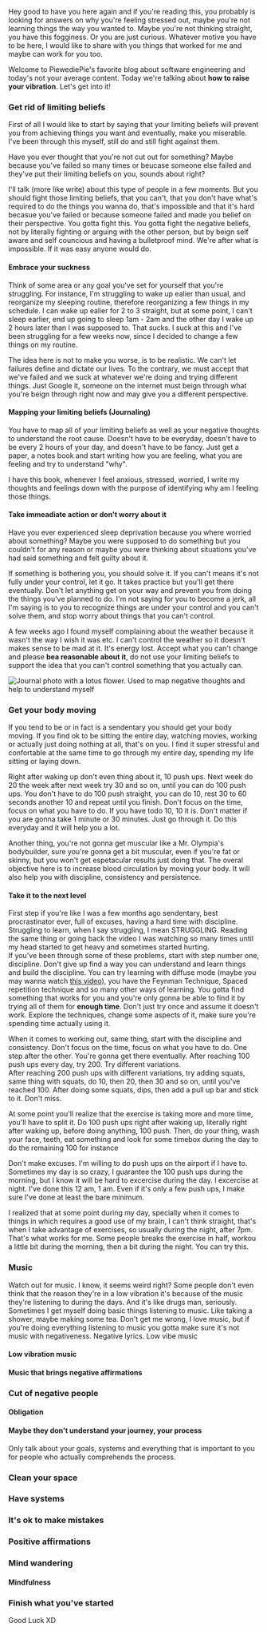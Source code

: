 <div style="text-align: left;">
    <p>
        Hey good to have you here again and if you're reading this,
        you probably is looking for answers on why you're feeling stressed out,
        maybe you're not learning things the way you wanted to.
        Maybe you're not thinking straight, you have this fogginess.
        Or you are just curious. Whatever motive you have to be here, I would like
        to share with you things that worked for me and maybe can work for you too.
    </p>
    <p>
        Welcome to PiewediePie's favorite blog about software engineering and today's not
        your average content. Today we're talking about <b>how to raise your vibration</b>.
        Let's get into it!
    </p>
    <h3>Get rid of limiting beliefs</h3>
    <p>
        First of all I would like to start by saying that your limiting beliefs
        will prevent you from achieving things you want and eventually,
        make you miserable. I've been through this myself, still do and
        still fight against them.
    </p>
    <p>
        Have you ever thought that you're not cut out for something? Maybe
        because you've failed so many times or beucase someone else failed
        and they've put their limiting beliefs on you, sounds about right?
    </p>
    <p>
        I'll talk (more like write) about this type of people
        in a few moments. But you should fight those limiting beliefs,
        that you can't, that you don't have what's required to do the things
        you wanna do, that's impossible and that it's hard becasue you've failed or
        because someone failed and made you belief on their perspective.
        You gotta fight this. You gotta fight the negative beliefs, not
        by literally fighting or arguing with the other person, but by beign self
        aware and self councious and having a bulletproof mind.
        We're after what is impossible. If it was easy anyone would do. 
    </p>
    <h4>Embrace your suckness</h4>
    <p>
        Think of some area or any goal you've set for yourself that you're struggling.
        For instance, I'm struggling to wake up ealier than usual, and reorganize my
        sleeping routine, therefore reorganizing a few things in my schedule. I can wake
        up ealier for 2 to 3 straight, but at some point, I can't sleep earlier,
        end up going to sleep 1am - 2am and the other day I wake up 2 hours later
        than I was supposed to. That sucks. I suck at this and I've been struggling for
        a few weeks now, since I decided to change a few things on my routine. 
    </p>
    <p>
        The idea here is not to make you worse, is to be realistic. We can't let
        failures define and dictate our lives. To the contrary, we must accept that
        we've failed and we suck at whatever we're doing and trying different things.
        Just Google it, someone on the internet must beign through what you're beign
        through right now and may give you a different perspective.
    </p>
    <h4>Mapping your limiting beliefs (Journaling)</h4>
    <p>
        You have to map all of your limiting beliefs as well as your negative thoughts
        to understand the root cause. Doesn't have to be everyday, doesn't have to be
        every 2 hours of your day, and doesn't have to be fancy. Just get a paper, a notes
        book and start writing how you are feeling, what you are feeling and try to
        understand "why".
    </p>
    <p>
        I have this book, whenever I feel anxious, stressed, worried, I write my thoughts and
        feelings down with the purpose of identifying why am I feeling those things.
    </p>
    <h4>Take immeadiate action or don't worry about it</h4>
    <p>
        Have you ever experienced sleep deprivation because you where worried about
        something? Maybe you were supposed to do something but you couldn't for
        any reason or maybe you were thinking about situations you've had said
        something and felt guilty about it.
    </p>
    <p>
        If something is bothering you, you should solve it. If you can't means it's not fully
        under your control, let it go. It takes practice but you'll get there eventually.
        Don't let anything get on your way and prevent you from doing the things you've planned
        to do. I'm not saying for you to become a jerk, all I'm saying is to you to
        recognize things are under your control and you can't solve them, and stop worry
        about things that you can't control.
    </p>
    <p>
        A few weeks ago I found myself complaining about the weather because it wasn't
        the way I wish it was etc. I can't control the weather so it doesn't
        makes sense to be mad at it. It's energy lost. Accept what you can't change and
        please <b>bea reasonable about it</b>, do not use your limiting beliefs
        to support the idea that you can't control something that you actually can.
    </p>
    <img class="post-img" src="#" alt="Journal photo with a lotus flower. Used to map negative thoughts and help to understand myself">
    <h3>Get your body moving</h3>
    <p>
        If you tend to be or in fact is a sendentary you should get your body moving.
        If you find ok to be sitting the entire day, watching movies, working or actually just doing
        nothing at all, that's on you. I find it super stressful and confortable at the same
        time to go through my entire day, spending my life sitting or laying down.
    </p>
    <p>
        Right after waking up don't even thing about it, 10 push ups. Next week do 20 the
        week after next week try 30 and so on, until you can do 100 push ups.
        You don't have to do 100 push straight, you can do 10, rest 30 to 60 seconds another 10
        and repeat until you finish. Don't focus on the time, focus on what you have to do.
        If you have todo 10, 10 it is. Don't matter if you are gonna take 1 minute or 30 minutes. Just
        go through it. Do this everyday and it will help you a lot.
    </p>
    <p>
        Another thing, you're not gonna get muscular like a Mr. Olympia's bodybuilder,
        sure you're gonna get a bit muscular, even if you're fat or skinny, but
        you won't get espetacular results just doing that. The overal objective here
        is to increase blood circulation by moving your body. It will also help you with
        discipline, consistency and persistence. 
    </p>
    <h4>Take it to the next level</h4>
    <p>
        First step if you're like I was a few months ago sendentary, best procrastinator
        ever, full of excuses, having a hard time with discipline. Struggling to learn,
        when I say struggling, I mean STRUGGLING. Reading the same thing or going back the
        video I was watching so many times until my head started to get heavy and sometimes
        started hurting.
        <br>
        If you've been through some of these problems, start with step number one, discipline.
        Don't give up find a way you can understand and learn things and build the discipline.
        You can try learning with diffuse mode (maybe you may wanna watch
        <a href="https://www.youtube.com/watch?v=O96fE1E-rf8" target="blank">this video</a>),
        you have the Feynman Technique, Spaced repetition technique and so many other ways
        of learning. You gotta find something that works for you and you're only gonna be able
        to find it by trying all of them for <b>enough time</b>. Don't just try once and
        assume it doesn't work. Explore the techniques, change some aspects of it, make sure
        you're spending time actually using it.
    </p>
    <p>
        When it comes to working out, same thing, start with the discipline and consistency.
        Don't focus on the time, focus on what you have to do. One step after the other.
        You're gonna get there eventually. After reaching 100 push ups every day, try 200.
        Try different variations.
        <br>
        After reaching 200 push ups with different variations, try adding squats, same thing
        with squats, do 10, then 20, then 30 and so on, until you've reached 100.
        After doing some squats, dips, then add a pull up bar and stick to it. Don't miss.
    </p>
    <p>
        At some point you'll realize that the exercise is taking
        more and more time, you'll have to split it. Do 100 push ups right after waking up,
        literally right after waking up, before doing anything, 100 push. Then, do your thing,
        wash your face, teeth, eat something and look for some timebox
        during the day to do the remaining 100 for instance
    </p>
    <p>
        Don't make excuses. I'm willing to do push ups on the airport if I have to. Sometimes my
        day is so crazy, I guarantee the 100 push ups during the morning, but I know it will
        be hard to excercise during the day. I excercise at night. I've done this 12 am, 1 am.
        Even if it's only a few push ups, I make sure I've done at least the bare minimum.
    </p>
    <p>
        I realized that at some point during my day, specially when it comes
        to things in which requires a good use of my brain, I can't think straight,
        that's when I take advantage of exercises, so usually during the night, after 7pm.
        That's what works for me. Some people breaks the exercise in half, workou a little bit
        during the morning, then a bit during the night. You can try this.
    </p>
    <h3>Music</h3>
    <p>
        Watch out for music. I know, it seems weird right? Some people don't even
        think that the reason they're in a low vibration it's because of the music they're
        listening to during the days. And it's like drugs man, seriously. Sometimes I get
        myself doing basic things listening to music. Like taking a shower, maybe making some tea.
        Don't get me wrong, I love music, but if you're doing everything listening to music
        you gotta make sure it's not music with negativeness. Negative lyrics. Low vibe music
    </p>
    <h4>Low vibration music</h4>
    <h4>Music that brings negative affirmations</h4>
    <h3>Cut of negative people</h3>
    <h4>Obligation</h4>
    <h4>Maybe they don't understand your journey, your process</h4>
    <p>
        Only talk about your goals, systems and everything that is important to you
        for people who actually comprehends the process.
    </p>
    <h3>Clean your space</h3>
    <h3>Have systems</h3>
    <h3>It's ok to make mistakes</h3>
    <h3>Positive affirmations</h3>
    <h3>Mind wandering</h3>
    <h4>Mindfulness</h4>
    <h3>Finish what you've started</h3>
    Good Luck XD
</div>